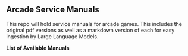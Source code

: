 ## **Arcade Service Manuals**
This repo will hold service manuals for arcade games. This includes the original pdf versions as well as a markdown version of each for easy ingestion by Large Language Models. 

**List of Available Manuals**